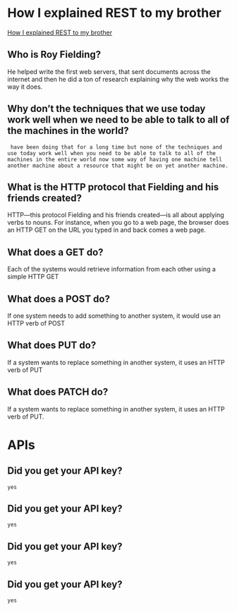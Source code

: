 # How I explained REST to my brother
[How I explained REST to my brother](https://gist.github.com/brookr/5977550)
  
## Who is Roy Fielding?
   He helped write the first web servers, that sent documents across the internet and then he did a ton of research explaining why the web works the way it does.

## Why don’t the techniques that we use today work well when we need to be able to talk to all of the machines in the world?
     have been doing that for a long time but none of the techniques and use today work well when you need to be able to talk to all of the machines in the entire world now some way of having one machine tell another machine about a resource that might be on yet another machine.

## What is the HTTP protocol that Fielding and his friends created? 

HTTP—this protocol Fielding and his friends created—is all about applying verbs to nouns.
For instance, when you go to a web page, the browser does an HTTP GET on the URL you typed in and back comes a web page.

## What does a GET do? 
Each of the systems would retrieve information from each other using a simple HTTP GET 

## What does a POST do? 
If one system needs to add something to another system, it would use an HTTP verb of POST

## What does PUT do? 
If a system wants to replace something in another system, it uses an HTTP verb of PUT

## What does PATCH do? 
If a system wants to replace something in another system, it uses an HTTP verb of PUT.

# APIs

## Did you get your API key?
    yes
## Did you get your API key?
    yes
## Did you get your API key?
    yes
## Did you get your API key?
    yes